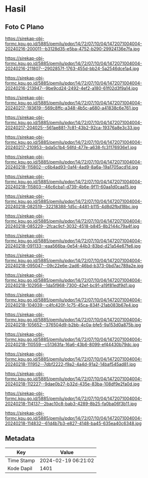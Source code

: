 # Hasil

## Foto C Plano

https://sirekap-obj-formc.kpu.go.id/5885/pemilu/pdpr/14/72/07/10/04/1472071004004-20240216-200011--b3128d35-e5ba-4752-b290-29924136e7fa.jpg

https://sirekap-obj-formc.kpu.go.id/5885/pemilu/pdpr/14/72/07/10/04/1472071004004-20240216-211807--2902857f-1763-455d-bb24-5a2546dce1a4.jpg

https://sirekap-obj-formc.kpu.go.id/5885/pemilu/pdpr/14/72/07/10/04/1472071004004-20240216-213947--9be9cd24-2492-4ef2-a180-61f02d3f9a14.jpg

https://sirekap-obj-formc.kpu.go.id/5885/pemilu/pdpr/14/72/07/10/04/1472071004004-20240217-193619--569c8ffc-a348-4b5c-a680-a41838c6e761.jpg

https://sirekap-obj-formc.kpu.go.id/5885/pemilu/pdpr/14/72/07/10/04/1472071004004-20240217-204025--561ae881-7c81-43b2-92ca-19376a8e3c33.jpg

https://sirekap-obj-formc.kpu.go.id/5885/pemilu/pdpr/14/72/07/10/04/1472071004004-20240217-210953--bda5c1b4-56fd-477e-a638-fc31176936e1.jpg

https://sirekap-obj-formc.kpu.go.id/5885/pemilu/pdpr/14/72/07/10/04/1472071004004-20240218-115802--c6b4ad93-0af4-4ad9-8a6a-19a1705acd1d.jpg

https://sirekap-obj-formc.kpu.go.id/5885/pemilu/pdpr/14/72/07/10/04/1472071004004-20240218-115803--46c6cba1-d739-4b6e-9f11-60aa1d0caa15.jpg

https://sirekap-obj-formc.kpu.go.id/5885/pemilu/pdpr/14/72/07/10/04/1472071004004-20240218-082519--32218388-1d5c-4481-b115-4d8d2fbd18bc.jpg

https://sirekap-obj-formc.kpu.go.id/5885/pemilu/pdpr/14/72/07/10/04/1472071004004-20240218-085229--2fcac9cf-3032-4518-b845-8b2144c79a4f.jpg

https://sirekap-obj-formc.kpu.go.id/5885/pemilu/pdpr/14/72/07/10/04/1472071004004-20240218-091133--eaa566ba-0e54-44b3-83bd-d21a54e67fe6.jpg

https://sirekap-obj-formc.kpu.go.id/5885/pemilu/pdpr/14/72/07/10/04/1472071004004-20240218-095047--09c22e6e-2ad6-46bd-b373-0bd7ac789a2e.jpg

https://sirekap-obj-formc.kpu.go.id/5885/pemilu/pdpr/14/72/07/10/04/1472071004004-20240218-102958--1da5f968-7300-42ef-bc91-a19f81edf9d1.jpg

https://sirekap-obj-formc.kpu.go.id/5885/pemilu/pdpr/14/72/07/10/04/1472071004004-20240218-104039--c4fc420f-1c75-45ca-834f-21ab083b67e4.jpg

https://sirekap-obj-formc.kpu.go.id/5885/pemilu/pdpr/14/72/07/10/04/1472071004004-20240218-105652--376504d9-b2bb-4c0a-bfe5-9a153d0a875b.jpg

https://sirekap-obj-formc.kpu.go.id/5885/pemilu/pdpr/14/72/07/10/04/1472071004004-20240218-110559--c51363fa-16a6-43b6-8099-ef44430b79dc.jpg

https://sirekap-obj-formc.kpu.go.id/5885/pemilu/pdpr/14/72/07/10/04/1472071004004-20240218-111952--7dbf2222-f9a2-4a4d-91a2-14baf545ad81.jpg

https://sirekap-obj-formc.kpu.go.id/5885/pemilu/pdpr/14/72/07/10/04/1472071004004-20240218-112227--9dae0b27-b32d-435e-83ba-108df9e2fa0d.jpg

https://sirekap-obj-formc.kpu.go.id/5885/pemilu/pdpr/14/72/07/10/04/1472071004004-20240218-114137--2bac10c8-bab3-4289-8b25-fa0ba06f3b11.jpg

https://sirekap-obj-formc.kpu.go.id/5885/pemilu/pdpr/14/72/07/10/04/1472071004004-20240218-114832--61d4b7b3-e827-4148-ba45-635ea40c6348.jpg


## Metadata

| Key        | Value               |
| ---------- | ------------------- |
| Time Stamp | 2024-02-19 06:21:02 |
| Kode Dapil | 1401                |



